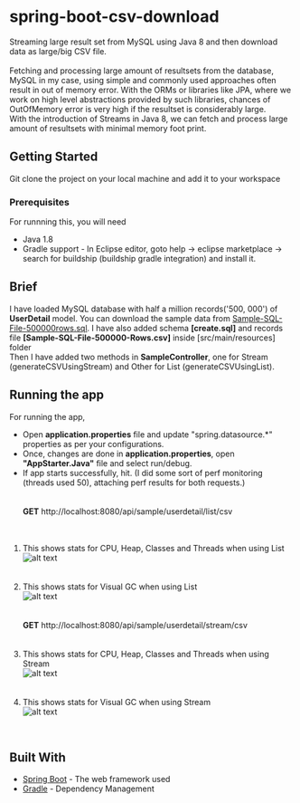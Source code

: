 # spring-boot-csv-download
Streaming large result set from MySQL using Java 8 and then download data as large/big CSV file. <br/><br/>Fetching and processing large amount of resultsets from the database, MySQL in my case, using simple and commonly used approaches often result in out of memory error. With the ORMs or libraries like JPA, where we work on high level abstractions provided by such libraries, chances of OutOfMemory error is very high if the resultset is considerably large.
<br/>With the introduction of Streams in Java 8, we can fetch and process large amount of resultsets with minimal memory foot print.

## Getting Started

Git clone the project on your local machine and add it to your workspace

### Prerequisites

For runnning this, you will need
- Java 1.8
- Gradle support - In Eclipse editor, goto help -> eclipse marketplace -> search for buildship (buildship gradle integration) and install it.

## Brief
I have loaded MySQL database with half a million records('500, 000') of **UserDetail** model. You can download the sample data from [Sample-SQL-File-500000rows.sql](http://www.sample-videos.com/sql/Sample-SQL-File-500000rows.sql). I have also added schema **[create.sql]** and records file **[Sample-SQL-File-500000-Rows.csv]** inside [src/main/resources] folder <br/>
Then I have added two methods in **SampleController**, one for Stream (generateCSVUsingStream) and Other for List (generateCSVUsingList).

## Running the app

For running the app,
- Open **application.properties** file and update "spring.datasource.*" properties as per your configurations.
- Once, changes are done in **application.properties**, open **"AppStarter.Java"** file and select run/debug.
- If app starts successfully, hit. (I did some sort of perf monitoring (threads used 50), attaching perf results for both requests.)<br/><br/><br/>
**GET** http://localhost:8080/api/sample/userdetail/list/csv
<br/><br/><br/>
1. This shows stats for CPU, Heap, Classes and Threads when using List <br/>
![alt text](https://github.com/greyseal/spring-boot-csv-download/blob/master/src/main/resources/list_monitor.png "Using List Monitor")
<br/><br/><br/>
2. This shows stats for Visual GC when using List<br/>
![alt text](https://github.com/greyseal/spring-boot-csv-download/blob/master/src/main/resources/list_gc.png "Using List GC")
<br/><br/><br/>
**GET** http://localhost:8080/api/sample/userdetail/stream/csv
<br/><br/><br/>
1. This shows stats for CPU, Heap, Classes and Threads when using Stream <br/>
![alt text](https://github.com/greyseal/spring-boot-csv-download/blob/master/src/main/resources/stream_monitor.png "Using Stream Monitor")
<br/><br/><br/>
2. This shows stats for Visual GC when using Stream<br/>
![alt text](https://github.com/greyseal/spring-boot-csv-download/blob/master/src/main/resources/stream_gc.png "Using Stream GC")
<br/>

## Built With
* [Spring Boot](https://projects.spring.io/spring-boot/) - The web framework used
* [Gradle](https://gradle.org/) - Dependency Management
